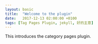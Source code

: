 ```yaml
---
layout: basic
title:  "Welcome to the plugin"
date:   2017-12-13 02:00:00 +0100
tags: [Tag Pages Plugin, jekyll, 好的主意]
---
```

This introduces the category pages plugin.
